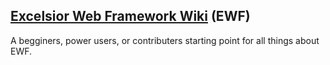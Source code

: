 ## [Excelsior Web Framework Wiki](https://github.com/nys-its/excelsior-web-framework/wiki) (EWF)

A begginers, power users, or contributers starting point for all things about EWF.
